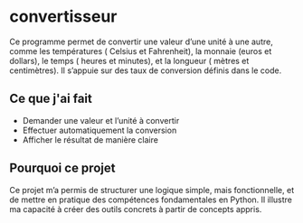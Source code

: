 # convertisseur
Ce programme permet de convertir une valeur d’une unité à une autre, comme les températures ( Celsius et Fahrenheit), la monnaie (euros et dollars), le temps ( heures et minutes), et la longueur ( mètres et centimètres). Il s’appuie sur des taux de conversion définis dans le code.

## Ce que j'ai fait

- Demander une valeur et l’unité à convertir
- Effectuer automatiquement la conversion
- Afficher le résultat de manière claire

## Pourquoi ce projet

Ce projet m’a permis de structurer une logique simple, mais fonctionnelle, et de mettre en pratique des compétences fondamentales en Python. Il illustre ma capacité à créer des outils concrets à partir de concepts appris.
